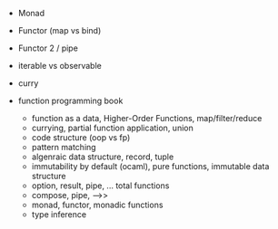 - Monad
- Functor (map vs bind)
- Functor 2 / pipe
- iterable vs observable
- curry


- function programming book
  - function as a data, Higher-Order Functions, map/filter/reduce
  - currying, partial function application, union
  - code structure (oop vs fp)
  - pattern matching
  - algenraic data structure, record, tuple
  - immutability by default (ocaml), pure functions, immutable data structure
  - option, result, pipe, ... total functions
  - compose, pipe, -->>
  - monad, functor, monadic functions
  - type inference